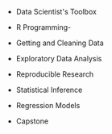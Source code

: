 * Data Scientist's Toolbox

* R Programming-

* Getting and Cleaning Data

* Exploratory Data Analysis

* Reproducible Research

* Statistical Inference

* Regression Models

* Capstone
